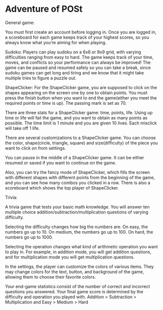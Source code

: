 # Adventure of POSt


General game:

You must first create an account before logging in. Once you are logged in, a scoreboard for each game keeps track of your highest scores, so you always know what you’re aiming for when playing.

Sudoku:
Players can play sudoku on a 6x6 or 9x9 grid, with varying difficulties ranging from easy to hard. The game keeps track of your time, moves, and conflicts so your performance can always be improved! The game can be paused and resumed safely so you can take a break, since sudoku games can get long and tiring and we know that it might take multiple tries to figure a puzzle out.

ShapeClicker:
For the ShapeClicker game, you are supposed to click on the shapes appearing on the screen one by one to obtain points. You must press the finish button when you want to end the game(either you meet the required points or time is up). The passing mark is set as 70.

There are three stats for a ShapeClicker game: time, points, life. Using up time or life will fail the game, and you want to obtain as many points as possible. The time limit is 1 minute and you are given 10 lives. Each misclick will take off 1 life.

There are several customizations to a ShapeClicker game. You can choose the color, shape(circle, triangle, square) and size(difficulty) of the piece you want to click on from settings.

You can pause in the middle of a ShapeClicker game. It can be either resumed or saved if you want to continue on the game.

Also, you can try the fancy mode of ShapeClicker, which fills the screen with different shapes with different points from the beginning of the game, and you can see how many combos you clicked in a row. There is also a scoreboard which shows the top player of ShapeClicker.

Trivia:

A trivia game that tests your basic math knowledge. You will answer ten multiple choice addition/subtraction/multiplication questions of varying difficulty.

Selecting the difficulty changes how big the numbers are. On easy, the numbers go up to 10. On medium, the numbers go up to 100. On hard, the numbers go up to 1000.

Selecting the operation changes what kind of arithmetic operation you want to play in. For example, in addition mode, you will get addition questions, and for multiplication mode you will get multiplication questions.

In the settings, the player can customize the colors of various items. They may change colors for the text, button, and background of the game, allowing them to choose their favorite colors.

Your end-game statistics consist of the number of correct and incorrect questions you answered. Your final game score is determined by the difficulty and operation you played with.
Addition > Subtraction > Multiplication and Easy > Medium > Hard
